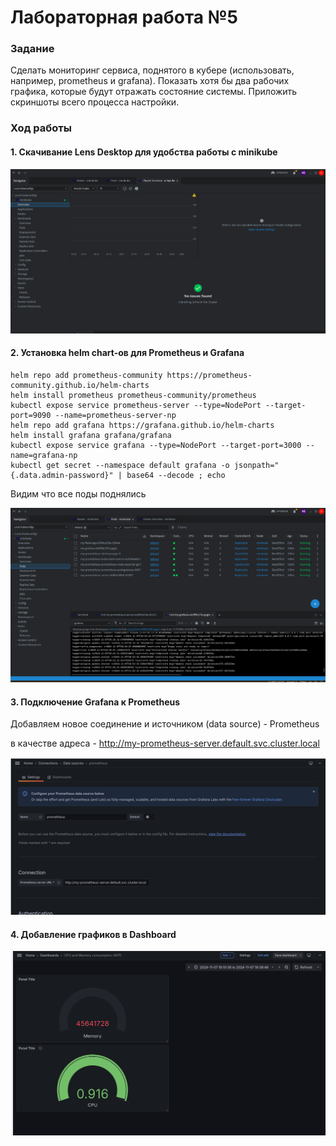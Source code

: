 # Лабораторная работа №5

### Задание

Сделать мониторинг сервиса, поднятого в кубере (использовать, например, prometheus и grafana). Показать хотя бы два рабочих графика, которые будут отражать состояние системы. Приложить скриншоты всего процесса настройки.



### Ход работы
#### 1. Скачивание Lens Desktop для удобства работы с minikube

![image](https://github.com/kegly/itmo-cloud-systems-and-services/blob/main/lab5/images/Screenshot%20from%202024-11-07%2019-03-02.png)


#### 2. Установка helm chart-ов для Prometheus и Grafana
```
helm repo add prometheus-community https://prometheus-community.github.io/helm-charts
helm install prometheus prometheus-community/prometheus
kubectl expose service prometheus-server --type=NodePort --target-port=9090 --name=prometheus-server-np
helm repo add grafana https://grafana.github.io/helm-charts
helm install grafana grafana/grafana
kubectl expose service grafana --type=NodePort --target-port=3000 --name=grafana-np
kubectl get secret --namespace default grafana -o jsonpath="{.data.admin-password}" | base64 --decode ; echo
```
Видим что все поды поднялись

![image](https://github.com/kegly/itmo-cloud-systems-and-services/blob/main/lab5/images/Screenshot%20from%202024-11-07%2019-10-55.png)
#### 3. Подключение Grafana к Prometheus

Добавляем новое соединение и источником (data source) - Prometheus

в качестве адреса - http://my-prometheus-server.default.svc.cluster.local

![image](https://github.com/kegly/itmo-cloud-systems-and-services/blob/main/lab5/images/Screenshot%20from%202024-11-07%2019-15-00.png)

#### 4. Добавление графиков в Dashboard

![image](https://github.com/kegly/itmo-cloud-systems-and-services/blob/main/lab5/images/Screenshot%20from%202024-11-07%2019-19-04.png)
